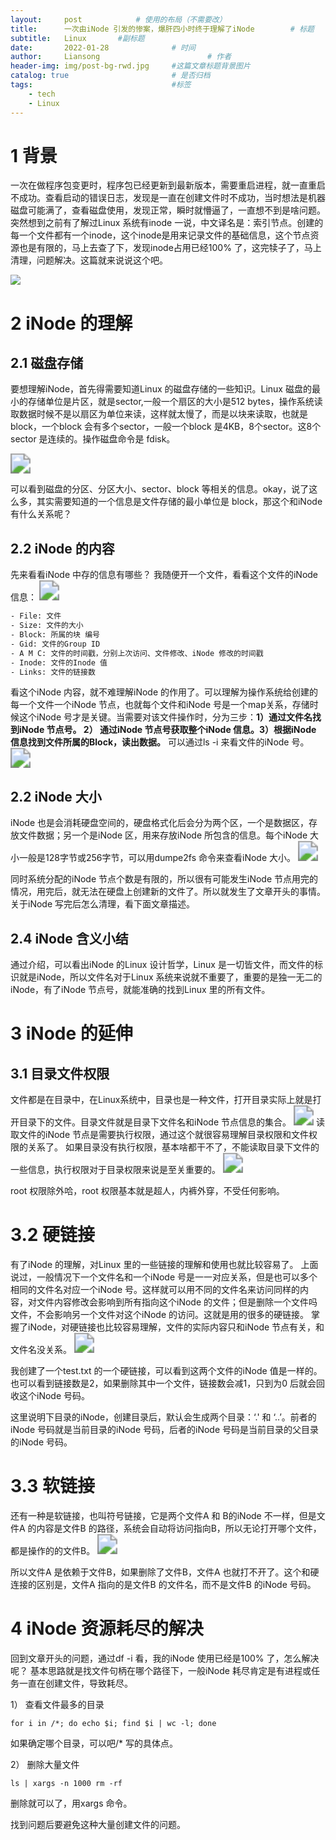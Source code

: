 ```yaml
---
layout:     post   		    # 使用的布局（不需要改）
title:      一次由iNode 引发的惨案，爆肝四小时终于理解了iNode        # 标题
subtitle:   Linux 		#副标题
date:       2022-01-28 				# 时间
author:     Liansong 						# 作者
header-img: img/post-bg-rwd.jpg 	#这篇文章标题背景图片
catalog: true 						# 是否归档
tags:								#标签
    - tech
    - Linux
---
```


# 1 背景

一次在做程序包变更时，程序包已经更新到最新版本，需要重启进程，就一直重启不成功。查看启动的错误日志，发现是一直在创建文件时不成功，当时想法是机器磁盘可能满了，查看磁盘使用，发现正常，瞬时就懵逼了，一直想不到是啥问题。突然想到之前有了解过Linux 系统有inode 一说，中文译名是：索引节点。创建的每一个文件都有一个inode，这个inode是用来记录文件的基础信息，这个节点资源也是有限的，马上去查了下，发现inode占用已经100% 了，这完犊子了，马上清理，问题解决。这篇就来说说这个吧。

![](https://p3-juejin.byteimg.com/tos-cn-i-k3u1fbpfcp/5c8980c1815a4eb0ae95789acf79f895~tplv-k3u1fbpfcp-zoom-1.image)

# 2 iNode 的理解

## 2.1 磁盘存储

要想理解iNode，首先得需要知道Linux 的磁盘存储的一些知识。Linux 磁盘的最小的存储单位是片区，就是sector,一般一个扇区的大小是512 bytes，操作系统读取数据时候不是以扇区为单位来读，这样就太慢了，而是以块来读取，也就是block，一个block 会有多个sector，一般一个block 是4KB，8个sector。这8个sector 是连续的。操作磁盘命令是 fdisk。

<img src="https://cdn.jsdelivr.net/gh/yeliansong/github-blog-PIC/blog-images/008i3skNgy1gytdh0f62xj30hr08zdgs.jpg" style="zoom:200%;" />

可以看到磁盘的分区、分区大小、sector、block 等相关的信息。okay，说了这么多，其实需要知道的一个信息是文件存储的最小单位是 block，那这个和iNode 有什么关系呢？

## 2.2 iNode 的内容

先来看看iNode 中存的信息有哪些？
我随便开一个文件，看看这个文件的iNode 信息：
<img src="https://cdn.jsdelivr.net/gh/yeliansong/github-blog-PIC/blog-images/008i3skNgy1gytdpo2nvlj30kr03t3yt.jpg" style="zoom:200%;" />

```txt
- File: 文件
- Size: 文件的大小
- Block: 所属的块 编号
- Gid: 文件的Group ID
- A M C: 文件的时间戳，分别上次访问、文件修改、iNode 修改的时间戳
- Inode: 文件的Inode 值
- Links: 文件的链接数
```

看这个iNode 内容，就不难理解iNode 的作用了。可以理解为操作系统给创建的每一个文件一个iNode 节点，也就每个文件和iNode 号是一个map关系，存储时候这个iNode 号才是关键。当需要对该文件操作时，分为三步：**1）通过文件名找到iNode 节点号。 2） 通过iNode 节点号获取整个iNode 信息。3）根据iNode 信息找到文件所属的Block，读出数据。** 可以通过ls -i 来看文件的iNode 号。
<img src="https://cdn.jsdelivr.net/gh/yeliansong/github-blog-PIC/blog-images/008i3skNgy1gyte6aho91j30nr00zt8k.jpg" style="zoom:200%;" />

## 2.2 iNode 大小

iNode 也是会消耗硬盘空间的，硬盘格式化后会分为两个区，一个是数据区，存放文件数据；另一个是iNode 区，用来存放iNode 所包含的信息。每个iNode 大小一般是128字节或256字节，可以用dumpe2fs 命令来查看iNode 大小。
<img src="https://cdn.jsdelivr.net/gh/yeliansong/github-blog-PIC/blog-images/008i3skNgy1gytfxo5fuwj30j502vaa4.jpg" style="zoom:200%;" />

同时系统分配的iNode 节点个数是有限的，所以很有可能发生iNode 节点用完的情况，用完后，就无法在硬盘上创建新的文件了。所以就发生了文章开头的事情。关于iNode 写完后怎么清理，看下面文章描述。

## 2.4 iNode 含义小结

通过介绍，可以看出iNode 的Linux 设计哲学，Linux 是一切皆文件，而文件的标识就是iNode，所以文件名对于Linux 系统来说就不重要了，重要的是独一无二的iNode，有了iNode 节点号，就能准确的找到Linux 里的所有文件。

# 3 iNode 的延伸

## 3.1 目录文件权限

文件都是在目录中，在Linux系统中，目录也是一种文件，打开目录实际上就是打开目录下的文件。目录文件就是目录下文件名和iNode 节点信息的集合。
<img src="https://cdn.jsdelivr.net/gh/yeliansong/github-blog-PIC/blog-images/008i3skNgy1gytg3y7g6rj30js01s0so.jpg" style="zoom:200%;" />
读取文件的iNode 节点是需要执行权限，通过这个就很容易理解目录权限和文件权限的关系了。
如果目录没有执行权限，基本啥都干不了，不能读取目录下文件的一些信息，执行权限对于目录权限来说是至关重要的。
<img src="https://cdn.jsdelivr.net/gh/yeliansong/github-blog-PIC/blog-images/008i3skNgy1gytgax9egoj30mw02l0ss.jpg" style="zoom:200%;" />

root 权限除外哈，root 权限基本就是超人，内裤外穿，不受任何影响。

# 3.2 硬链接

有了iNode 的理解，对Linux 里的一些链接的理解和使用也就比较容易了。
上面说过，一般情况下一个文件名和一个iNode 号是一一对应关系，但是也可以多个相同的文件名对应一个iNode 号。这样就可以用不同的文件名来访问同样的内容，对文件内容修改会影响到所有指向这个iNode 的文件；但是删除一个文件吗文件，不会影响另一个文件对这个iNode 的访问。这就是用的很多的硬链接。
掌握了iNode，对硬链接也比较容易理解，文件的实际内容只和iNode 节点有关，和文件名没关系。
<img src="https://cdn.jsdelivr.net/gh/yeliansong/github-blog-PIC/blog-images/008i3skNgy1gytgpa2wwaj30lx04daah.jpg" style="zoom:200%;" />

我创建了一个test.txt 的一个硬链接，可以看到这两个文件的iNode 值是一样的。也可以看到链接数是2，如果删除其中一个文件，链接数会减1，只到为0 后就会回收这个iNode 号码。

这里说明下目录的iNode，创建目录后，默认会生成两个目录：‘.' 和 ‘..’。前者的iNode 号码就是当前目录的iNode 号码，后者的iNode 号码是当前目录的父目录的iNode 号码。



# 3.3 软链接

还有一种是软链接，也叫符号链接，它是两个文件A 和 B的iNode 不一样，但是文件A 的内容是文件B 的路径，系统会自动将访问指向B，所以无论打开哪个文件，都是操作的的文件B。
<img src="https://cdn.jsdelivr.net/gh/yeliansong/github-blog-PIC/blog-images/008i3skNgy1gyth6y084wj30js028glq.jpg" style="zoom:200%;" />

所以文件A 是依赖于文件B，如果删除了文件B，文件A 也就打不开了。这个和硬连接的区别是，文件A 指向的是文件B 的文件名，而不是文件B 的iNode 号码。

# 4 iNode 资源耗尽的解决

回到文章开头的问题，通过df -i 看，我的iNode 使用已经是100% 了，怎么解决呢？
基本思路就是找文件句柄在哪个路径下，一般iNode 耗尽肯定是有进程或任务一直在创建文件，导致耗尽。

1） 查看文件最多的目录

```shell
for i in /*; do echo $i; find $i | wc -l; done
```

如果确定哪个目录，可以吧/* 写的具体点。

2） 删除大量文件

```shell
ls | xargs -n 1000 rm -rf
```

删除就可以了，用xargs 命令。

找到问题后要避免这种大量创建文件的问题。